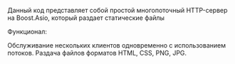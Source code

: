 Данный код представляет собой простой многопоточный HTTP-сервер на Boost.Asio, который раздает статические файлы

Функционал:

Обслуживание нескольких клиентов одновременно с использованием потоков.
Раздача файлов форматов HTML, CSS, PNG, JPG.